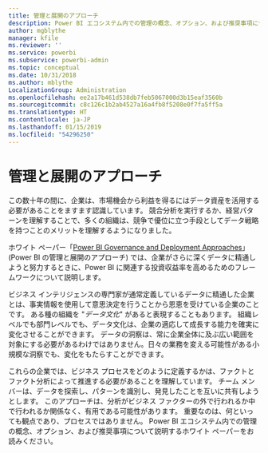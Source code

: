```yaml
---
title: 管理と展開のアプローチ
description: Power BI エコシステム内での管理の概念、オプション、および推奨事項について説明するホワイト ペーパー。
author: mgblythe
manager: kfile
ms.reviewer: ''
ms.service: powerbi
ms.subservice: powerbi-admin
ms.topic: conceptual
ms.date: 10/31/2018
ms.author: mblythe
LocalizationGroup: Administration
ms.openlocfilehash: ee2a17b461d538db7feb5067000d3b15eaf3560b
ms.sourcegitcommit: c8c126c1b2ab4527a16a4fb8f5208e0f7fa5ff5a
ms.translationtype: HT
ms.contentlocale: ja-JP
ms.lasthandoff: 01/15/2019
ms.locfileid: "54296250"
---
```

# <a name="governance-and-deployment-approaches"></a>管理と展開のアプローチ

この数十年の間に、企業は、市場機会から利益を得るにはデータ資産を活用する必要があることをますます認識しています。 競合分析を実行するか、経営パターンを理解することで、多くの組織は、競争で優位に立つ手段としてデータ戦略を持つことのメリットを理解するようになりました。  

ホワイト ペーパー「[Power BI Governance and Deployment Approaches](http://go.microsoft.com/fwlink/?LinkId=785915&clcid=0x409)」(Power BI の管理と展開のアプローチ) では、企業がさらに深くデータに精通しようと努力するときに、Power BI に関連する投資収益率を高めるためのフレームワークについて説明します。

ビジネス インテリジェンスの専門家が通常定義しているデータに精通した企業とは、事実情報を使用して意思決定を行うことから恩恵を受けている企業のことです。  ある種の組織を "*データ文化*" があると表現することもあります。 組織レベルでも部門レベルでも、データ文化は、企業の適応して成長する能力を確実に変化させることができます。  データの洞察は、常に企業全体に及ぶ広い範囲を対象にする必要があるわけではありません。日々の業務を変える可能性がある小規模な洞察でも、変化をもたらすことができます。

これらの企業では、ビジネス プロセスをどのように定義するかは、ファクトとファクト分析によって推進する必要があることを理解しています。 チーム メンバーは、データを探索し、パターンを識別し、発見したことを互いに共有しようとします。 このアプローチは、分析がビジネス ファクターの外で行われるか中で行われるか関係なく、有用である可能性があります。 重要なのは、何といっても観点であり、プロセスではありません。 Power BI エコシステム内での管理の概念、オプション、および推奨事項について説明するホワイト ペーパーをお読みください。

